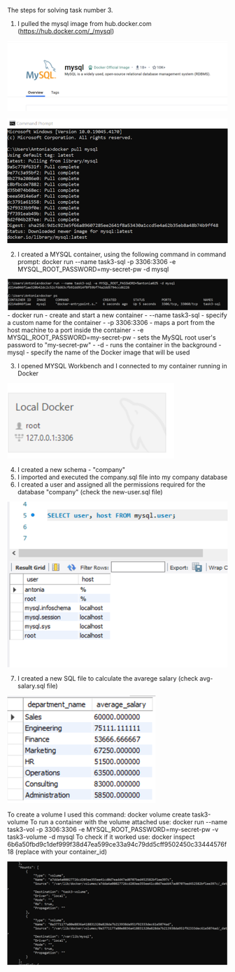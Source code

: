 The steps for solving task number 3. 

1. I pulled the mysql image from hub.docker.com (https://hub.docker.com/_/mysql)

![Sql](/task3/Screenshots/mysql.png)

![Pull](/task3/Screenshots/docker_pull.png)

2. I created a MYSQL container, using the following command in command prompt:
docker run --name task3-sql -p 3306:3306 -e MYSQL_ROOT_PASSWORD=my-secret-pw -d mysql

![Container](/task3/Screenshots/container.png)
		- docker run - create and start a new container
		- --name task3-sql - specify a custom name for the container
		- -p 3306:3306 - maps a port from the host machine to a port inside the container
		- -e MYSQL_ROOT_PASSWORD=my-secret-pw - sets the MySQL root user's password to "my-secret-pw"
		- -d - runs the container in the background
		- mysql - specify the name of the Docker image that will be used

3. I opened MYSQL Workbench and I connected to my container running in Docker

![Connection](/task3/Screenshots/local.png)

4. I created a new schema - "company"
5. I imported and executed the company.sql file into my company database
6. I created a user and assigned all the permissions required for the database "company" (check the new-user.sql file)

![User](/task3/Screenshots/user.png)

7. I created a new SQL file to calculate the avarege salary (check avg-salary.sql file)

![Result](/task3/Screenshots/result.png)

To create a volume I used this command: 
docker volume create task3-volume
To run a container with the volume attached use:
docker run --name task3-vol -p 3306:3306 -e MYSQL_ROOT_PASSWORD=my-secret-pw -v task3-volume -d mysql
To check if it worked use:
docker inspect 6b6a50fbd9c1def999f38d47ea599ce33a94c79dd5cff9502450c33444576f18 
(replace with your container_id)

![Volume](/task3/Screenshots/volume.png)

